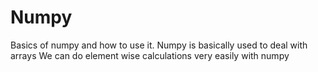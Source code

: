 # Numpy
Basics of numpy and how to use it.
Numpy is basically used to deal with arrays
We can do element wise calculations very easily with numpy
